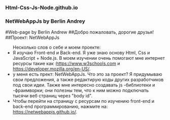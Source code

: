 ### Html-Css-Js-Node.github.io
### NetWebAppJs by Berlin Andrey
#Web-page by Berlin Andrew</h1>
    ##Добро пожаловать, дорогие друзья!</h2>
    ##Проект: NetWebAppJs</h3>

<ul>Несколько слов о себе и моем проекте:  
<li>Я изучаю Front-end и Back-end. Я уже знаю основу Html, Css и JavaScript + Node.js. В моем изучении очень помогают мне интернет ресурсы такие как :<a href = "https://www.w3schools.com">https://www.w3schools.com</a> и <a href = "https://developer.mozilla.org/en-US/">https://developer.mozilla.org/en-US/</a>.</li>
<li>у меня есть прект: NetWebAppJs. Что это за проект? Я придумываю свои предложения, а также редактирую коды других разработчиков под свои идеи. Также мне интересно создавать js -библиотеки и -фраимворки; они полезны тем, что к ним можно подключать тысячи веб страниц через "body id". </li> 
<li>Чтобы перейти на страницу с ресурсам по изучению front-end и back-end программированию, нажмите на: <a href = "https://netwebappjs.github.io/">https://netwebappjs.github.io/</a>.
</li>
</ul>


